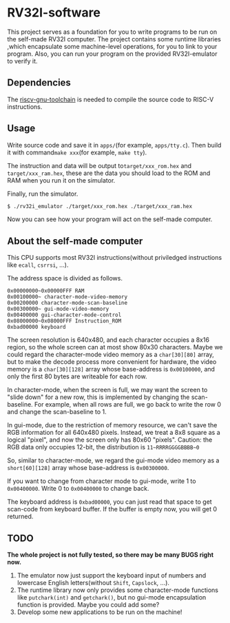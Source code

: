 # RV32I-software
This project serves as a foundation for you to write programs to be run on the self-made RV32I computer. The project contains some runtime libraries ,which encapsulate some machine-level operations, for you to link to your program. Also, you can run your program on the provided RV32I-emulator to verify it.

## Dependencies

The [riscv-gnu-toolchain](https://github.com/riscv-collab/riscv-gnu-toolchain) is needed to compile the source code to RISC-V instructions.

## Usage
Write source code and save it in `apps/`(for example, `apps/tty.c`). Then build it with command`make xxx`(for example, `make tty`).

The instruction and data will be output to`target/xxx_rom.hex` and `target/xxx_ram.hex`, these are the data you should load to the ROM and RAM when you run it on the simulator.

Finally, run the simulator.
```bash
$ ./rv32i_emulator ./target/xxx_rom.hex ./target/xxx_ram.hex
```
Now you can see how your program will act on the self-made computer.

## About the self-made computer

This CPU supports most RV32I instructions(without priviledged instructions like `ecall`, `csrrsi`, ...).

The address space is divided as follows.

```
0x00000000~0x00000FFF RAM
0x00100000~ character-mode-video-memory
0x00200000 character-mode-scan-baseline
0x00300000~ gui-mode-video-memory
0x00400000 gui-character-mode-control
0x08000000~0x08000FFF Instruction_ROM
0xbad00000 keyboard
```

The screen resolution is 640x480, and each character occupies a 8x16 region, so the whole screen can at most show 80x30 characters. Maybe we could regard the character-mode video memory as a `char[30][80]` array, but to make the decode process more convenient for hardware, the video memory is a `char[30][128]` array whose base-address is `0x00100000`, and only the first 80 bytes are writeable for each row.

In character-mode, when the screen is full, we may want the screen to "slide down" for a new row, this is implemented by changing the scan-baseline. For example, when all rows are full, we go back to write the row 0 and change the scan-baseline to 1.

In gui-mode, due to the restriction of memory resource, we can't save the RGB information for all 640x480 pixels. Instead, we treat a 8x8 square as a logical "pixel",  and now the screen only has 80x60 "pixels". Caution: the RGB data only occupies 12-bit, the distribution is `11~RRRRGGGGBBBB~0`

So, similar to character-mode, we regard the gui-mode video memory as a `short[60][128]` array whose base-address is `0x00300000`.

If you want to change from character mode to gui-mode, write 1 to `0x00400000`. Write 0 to `0x00400000` to change back.

The keyboard address is `0xbad00000`, you can just read that space to get scan-code from keyboard buffer. If the buffer is empty now, you will get 0 returned.

## TODO

**The whole project is not fully tested, so there may be many BUGS right now.**

1. The emulator now just support the keyboard input of numbers and lowercase English letters(without `Shift`, `Capslock`, ...).
2. The runtime library now only provides some character-mode functions like `putchark(int)` and `getchark()`, but no gui-mode encapsulation function is provided. Maybe you could add some?
3. Develop some new applications to be run on the machine!